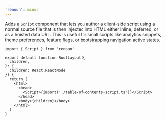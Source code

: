 ```yaml
---
'renoun': minor
---
```


Adds a `Script` component that lets you author a client-side script using a normal source file that is then injected into HTML either inline, deferred, or as a hoisted data URL. This is useful for small scripts like analytics snippets, theme preferences, feature flags, or bootstrapping navigation active states.

```tsx path="app/page.tsx"
import { Script } from 'renoun'

export default function RootLayout({
  children,
}: {
  children: React.ReactNode
}) {
  return (
    <html>
      <head>
        <Script>{import('./table-of-contents-script.ts')}</Script>
      </head>
      <body>{children}</body>
    </html>
  )
}
```
